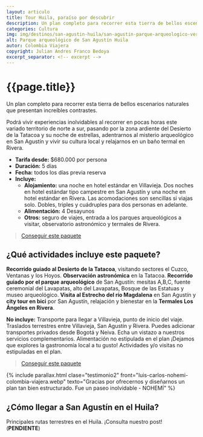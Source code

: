 ```yaml
---
layout: articulo
title: Tour Huila, paraíso por descubrir
description: Un plan completo para recorrer esta tierra de bellos escenarios naturales que presentan increíbles contrastes
categories: Cultura
img: img/destinos/san-agustin-huila/san-agustin-parque-arqueologico-vertical.webp
alt: Parque arqueológico de San Agustín Huila
autor: Colombia Viajera
copyright: Julian Andres Franco Bedoya
excerpt_separator: <!-- excerpt -->
---
```


# {{page.title}}

Un plan completo para recorrer esta tierra de bellos escenarios naturales que presentan increíbles contrastes.

<!-- excerpt -->

Podrá vivir experiencias inolvidables al recorrer en pocas horas este variado territorio de norte a sur, pasando por la zona ardiente del Desierto de la Tatacoa y su noche de estrellas, adentrarnos al misterio arqueológico en San Agustín y vivir su cultura local y relajarnos en un baño termal en Rivera.

* **Tarifa desde:** $680.000 por persona
* **Duración:** 5 días
* **Fecha:** todos los días previa reserva
* **Incluye:**
  * **Alojamiento:** una noche en hotel estándar en Villavieja. Dos noches en hotel estándar tipo campestre en San Agustín y una noche en hotel estándar en Rivera. Las acomodaciones son sencillas si viajas solo. Dobles, triples y cuádruples para dos personas en adelante.
  * **Alimentación:** 4 Desayunos
  * **Otros:** seguro de viajes, entrada a los parques arqueológicos a visitar, observatorio astronómico y termales de Rivera.

>[Conseguir este paquete](https://api.whatsapp.com/send?phone=+573209673925&text=Hola.%20Me%20encantar%C3%ADa%20saber%20m%C3%A1s%20sobre%20este%20paquete:%20Huila,%20para%C3%ADso%20por%20descubrir)

## ¿Qué actividades incluye este paquete?

**Recorrido guiado al Desierto de la Tatacoa**, visitando sectores el Cuzco, Ventanas y los Hoyos. **Observación astronómica** en la Tatacoa. **Recorrido guiado por el parque arqueológico** de San Agustín: mesitas A,B,C, fuente ceremonial del Lavapatas, alto del Lavapatas, Bosque de las Estatuas y museo arqueológico. **Visita al Estrecho del río Magdalena** en San Agustín y **city tour en bici** por San Agustín, relajación y bienestar en la **Termales Los Ángeles en Rivera**.

**No incluye:** Transporte para llegar a Villavieja, punto de inicio del viaje. Traslados terrestres entre Villavieja, San Agustín y Rivera. Puedes adicionar transportes privados desde Bogotá y Neiva. Echa un vistazo a nuestros servicios complementarios. Alimentación no estipulada en el plan ¡Dejamos que explores la gastronomía local a tu gusto! Actividades y/o visitas no estipuladas en el plan.

>[Conseguir este paquete](https://api.whatsapp.com/send?phone=+573209673925&text=Hola.%20Me%20encantar%C3%ADa%20saber%20m%C3%A1s%20sobre%20este%20paquete:%20Huila,%20para%C3%ADso%20por%20descubrir)

{% include parallax.html clase="testimonio2" front="luis-carlos-nohemi-colombia-viajera.webp" texto="Gracias por ofrecernos y diseñarnos un plan tan bien estructurado. Fue un paseo inolvidable - NOHEMÍ" %}

## ¿Cómo llegar a San Agustín en el Huila?

Principales rutas terrestres en el Huila. ¡Consulta nuestro post! (**PENDIENTE**)
